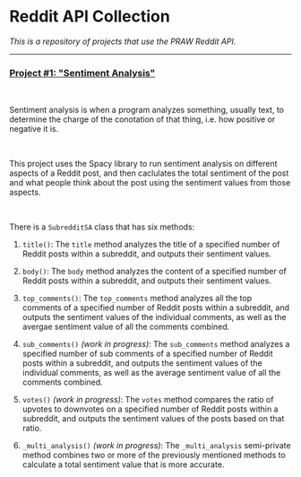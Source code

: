 # **Reddit API Collection**

*This is a repository of projects that use the PRAW Reddit API.*
___

### <u> Project #1: "Sentiment Analysis" </u>

<br>

Sentiment analysis is when a program analyzes something, usually text, to determine the charge of the conotation of that thing, i.e. how positive or negative it is.

<br>

This project uses the Spacy library to run sentiment analysis on different aspects of a Reddit post, and then caclulates the total sentiment of the post and what people think about the post using the sentiment values from those aspects.

<br>

There is a `SubredditSA` class that has six methods:

1. `title()`: The `title` method analyzes the title of a specified number of Reddit posts within a subreddit, and outputs their sentiment values.

2. `body()`: The `body` method analyzes the content of a specified number of Reddit posts within a subreddit, and outputs their sentiment values.

3. `top_comments()`: The `top_comments` method analyzes all the top comments of a specified number of Reddit posts within a subreddit, and outputs the sentiment values of the individual comments, as well as the avergae sentiment value of all the comments combined.

4. `sub_comments()` *(work in progress)*: The `sub_comments` method analyzes a specified number of sub comments of a specified number of Reddit posts within a subreddit, and outputs the sentiment values of the individual comments, as well as the average sentiment value of all the comments combined.

5. `votes()` *(work in progress)*: The `votes` method compares the ratio of upvotes to downvotes on a specified number of Reddit posts within a subreddit, and outputs the sentiment values of the posts based on that ratio.

6. `_multi_analysis()` *(work in progress)*: The `_multi_analysis` semi-private method combines two or more of the previously mentioned methods to calculate a total sentiment value that is more accurate.
